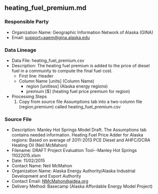 ## heating_fuel_premium.md

### Responsible Party
  * Organization Name: Geographic Information Network of Alaska (GINA)
  * Email: support+aaem@gina.alaska.edu

### Data Lineage
  * Data File: heating_fuel_premium.csv
  * Description: The heating fuel premium is added to the price of diesel fuel in a community to compute the final fuel cost.
    * First line: Header
    * Column Name [units] (Column Name)
      * region [unitless] (Alaska energy regions)
      * premium [$] (heating fuel price premium for region)
  * Processing Steps
    1. Copy from source file Assumptions tab into a two-column file (region,premium) called heating_fuel_premium.csv

### Source File
  * Description: Manley Hot Springs Model Draft.  The Assumptions tab contains needed information. Heating Fuel Price Adder for Alaska regions: Based on average of 2011-2013 PCE Diesel and AHFC/DCRA Heating Oil (Neil McMahon)
  * Filename: DRAFT Project Evaluation Tool--Manley Hot Springs 11022015.xlsm
  * Date: 11/02/2015
  * Contact Name: Neil McMahon
  * Organization Name: Alaska Energy Authority/Alaska Industrial Development and Export Authority
  * Contact Email: NMcMahon@aidea.org
  * Delivery Method: Basecamp (Alaska Affordable Energy Model Project)
